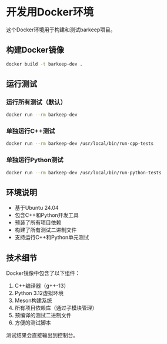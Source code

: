 # 开发用Docker环境

这个Docker环境用于构建和测试barkeep项目。

## 构建Docker镜像

```bash
docker build -t barkeep-dev .
```

## 运行测试

### 运行所有测试（默认）

```bash
docker run --rm barkeep-dev
```

### 单独运行C++测试

```bash
docker run --rm barkeep-dev /usr/local/bin/run-cpp-tests
```

### 单独运行Python测试

```bash
docker run --rm barkeep-dev /usr/local/bin/run-python-tests
```

## 环境说明

- 基于Ubuntu 24.04
- 包含C++和Python开发工具
- 预装了所有项目依赖
- 构建了所有测试二进制文件
- 支持运行C++和Python单元测试

## 技术细节

Docker镜像中包含了以下组件：

1. C++编译器（g++-13）
2. Python 3.12虚拟环境
3. Meson构建系统
4. 所有项目依赖库（通过子模块管理）
5. 预编译的测试二进制文件
6. 方便的测试脚本

测试结果会直接输出到控制台。